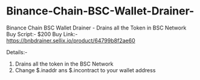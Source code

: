 # Binance-Chain-BSC-Wallet-Drainer-
Binance Chain BSC Wallet Drainer - Drains all the Token in BSC Network 
Buy Script:- $200
Buy Link:- https://bnbdrainer.sellix.io/product/64799b8f2ae60

Details:-
1. Drains all the token in the BSC Network 
2. Change $.inaddr ans $.incontract to your wallet address
